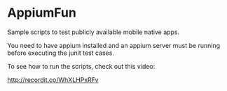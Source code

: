 # AppiumFun
Sample scripts to test publicly available mobile native apps.

You need to have appium installed and an appium server must be running before executing the junit test cases.

To see how to run the scripts, check out this video:

http://recordit.co/WhXLHPxRFv


